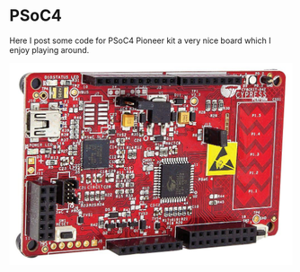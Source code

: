# PSoC4
Here I post some code for PSoC4 Pioneer kit a very nice board which I enjoy playing around.

![PSoC Pioneer kit](psoc4-cy8ckit-042-40.jpg)
